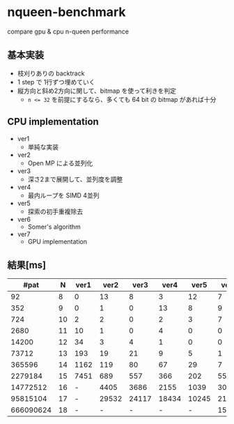 # nqueen-benchmark

compare gpu & cpu n-queen performance

## 基本実装

* 枝刈りありの backtrack
* 1 step で 1行ずつ埋めていく
* 縦方向と斜め2方向に関して、bitmap を使って利きを判定
    * `n <= 32` を前提にするなら、多くても 64 bit の bitmap があれば十分

## CPU implementation

* ver1
  * 単純な実装  
* ver2
  * Open MP による並列化  
* ver3
  * 深さ2まで展開して、並列度を調整  
* ver4
  * 最内ループを SIMD 4並列
* ver5
  * 探索の初手重複除去  
* ver6
  * Somer's algorithm  
* ver7
  * GPU implementation

## 結果[ms]

| #pat      | N   | ver1 | ver2  | ver3  | ver4  | ver5  | ver6  | ver 7 |
| --------- | --- | ---- | ----- | ----- | ----- | ----- | ----- | ----- |
| 92        | 8   | 0    | 13    | 8     | 3     | 12    | 7     | 116   |
| 352       | 9   | 0    | 1     | 0     | 13    | 8     | 9     | 32    |
| 724       | 10  | 2    | 2     | 0     | 2     | 3     | 7     | 32    |
| 2680      | 11  | 10   | 1     | 0     | 4     | 0     | 0     | 32    |
| 14200     | 12  | 34   | 3     | 4     | 1     | 0     | 0     | 32    |
| 73712     | 13  | 193  | 19    | 21    | 9     | 5     | 1     | 33    |
| 365596    | 14  | 1162 | 119   | 80    | 67    | 29    | 7     | 45    |
| 2279184   | 15  | 7451 | 689   | 557   | 366   | 202   | 55    | 109   |
| 14772512  | 16  | -    | 4405  | 3686  | 2155  | 1039  | 302   | 484   |
| 95815104  | 17  | -    | 29532 | 24117 | 18434 | 10245 | 2162  | 3165  |
| 666090624 | 18  | -    | -     | -     | -     | -     | 15324 | 23808 |